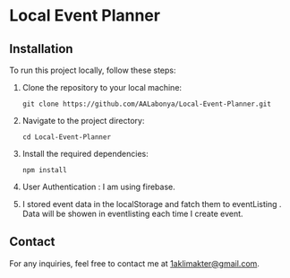 # Local Event Planner

## Installation

To run this project locally, follow these steps:

1. Clone the repository to your local machine:

   ```
   git clone https://github.com/AALabonya/Local-Event-Planner.git
   ```

2. Navigate to the project directory:

   ```
   cd Local-Event-Planner
   ```

3. Install the required dependencies:

   ```
   npm install
   ```
4. User Authentication :
I am using firebase.


5. I stored event data in the localStorage and fatch them to eventListing . Data will be showen in eventlisting each time I create event. 

## Contact

For any inquiries, feel free to contact me at [1aklimakter@gmail.com](mailto:1aklimakter@gmail.com).


